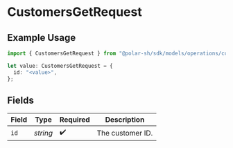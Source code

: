 # CustomersGetRequest

## Example Usage

```typescript
import { CustomersGetRequest } from "@polar-sh/sdk/models/operations/customersget.js";

let value: CustomersGetRequest = {
  id: "<value>",
};
```

## Fields

| Field              | Type               | Required           | Description        |
| ------------------ | ------------------ | ------------------ | ------------------ |
| `id`               | *string*           | :heavy_check_mark: | The customer ID.   |